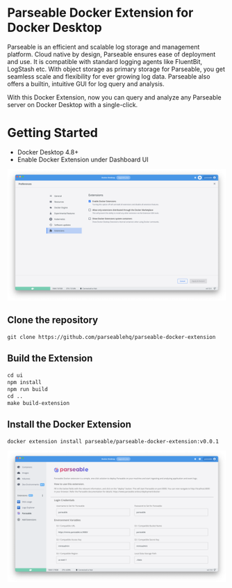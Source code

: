 # Parseable Docker Extension for Docker Desktop

Parseable is an efficient and scalable log storage and management platform. Cloud native by design, Parseable ensures ease of deployment and use. It is compatible with standard logging agents like FluentBit, LogStash etc. With object storage as primary storage for Parseable, you get seamless scale and flexibility for ever growing log data. Parseable also offers a builtin, intuitive GUI for log query and analysis.

With this Docker Extension, now you can query and analyze any Parseable server on Docker Desktop with a single-click.

# Getting Started

- Docker Desktop 4.8+
- Enable Docker Extension under Dashboard UI

<img width="1349" alt="image" src="./images/preferences.png">

## Clone the repository

```
git clone https://github.com/parseablehq/parseable-docker-extension
```

## Build the Extension

```
cd ui
npm install
npm run build
cd ..
make build-extension
```

## Install the Docker Extension

```
docker extension install parseable/parseable-docker-extension:v0.0.1
```

<img width="1348" alt="image" src="./images/parseable.png">
